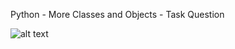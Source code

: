 Python - More Classes and Objects - Task Question

![alt text](http://www.crestbook.com/files/Judit-photo1_602x433.jpg)
